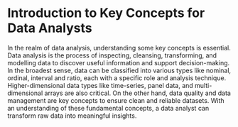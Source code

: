 # Introduction to Key Concepts for Data Analysts

In the realm of data analysis, understanding some key concepts is essential. Data analysis is the process of inspecting, cleansing, transforming, and modelling data to discover useful information and support decision-making. In the broadest sense, data can be classified into various types like nominal, ordinal, interval and ratio, each with a specific role and analysis technique. Higher-dimensional data types like time-series, panel data, and multi-dimensional arrays are also critical. On the other hand, data quality and data management are key concepts to ensure clean and reliable datasets. With an understanding of these fundamental concepts, a data analyst can transform raw data into meaningful insights.
